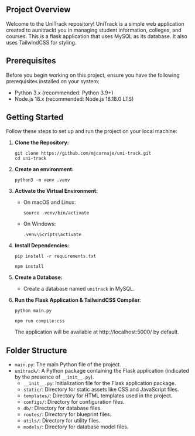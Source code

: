 ## Project Overview

Welcome to the UniTrack repository! UniTrack is a simple web application created to aunitrackt you in managing student information, colleges, and courses. This is a flask application that uses MySQL as its database. It also uses TailwindCSS for styling.

## Prerequisites

Before you begin working on this project, ensure you have the following prerequisites installed on your system:

- Python 3.x (recommended: Python 3.9+)
- Node.js 18.x (recommended: Node.js 18.18.0 LTS)

## Getting Started

Follow these steps to set up and run the project on your local machine:

1. **Clone the Repository:**

   ```shell
   git clone https://github.com/mjcarnaje/uni-track.git
   cd uni-track
   ```

2. **Create an environment:**

   ```shell
   python3 -m venv .venv
   ```

3. **Activate the Virtual Environment:**

   - On macOS and Linux:

     ```shell
     source .venv/bin/activate
     ```

   - On Windows:

     ```shell
     .venv\Scripts\activate
     ```

4. **Install Dependencies:**

   ```shell
   pip install -r requirements.txt
   ```

   ```shell
   npm install
   ```

5. **Create a Database:**

   - Create a database named `unitrack` in MySQL.

6. **Run the Flask Application & TailwindCSS Compiler**:

   ```shell
   python main.py
   ```

   ```shell
   npm run compile:css
   ```

   The application will be available at http://localhost:5000/ by default.

## Folder Structure

- `main.py`: The main Python file of the project.
- `unitrack/`: A Python package containing the Flask application (indicated by the presence of `__init__.py`).
  - `__init__.py`: Initialization file for the Flask application package.
  - `static/`: Directory for static assets like CSS and JavaScript files.
  - `templates/`: Directory for HTML templates used in the project.
  - `configs/`: Directory for configuration files.
  - `db/`: Directory for database files.
  - `routes/`: Directory for blueprint files.
  - `utils/`: Directory for utility files.
  - `models/`: Directory for database model files.
